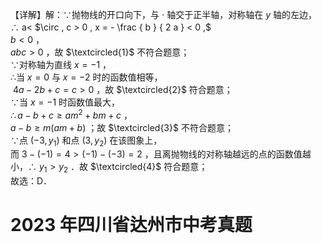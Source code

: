 【详解】解：∵抛物线的开口向下，与 $\cdot$ 轴交于正半轴，对称轴在 $y$ 轴的左边，∴ a< $\circ , c > 0 , x = - \frac { b } { 2 a } < 0 ,$   
$b < 0$ ，  
$a b c > 0$ ，故 $\textcircled{1}$ 不符合题意；  
∵对称轴为直线 $x { = } - 1$ ，  
∴当 $x = 0$ 与 $x = - 2$ 时的函数值相等，  
$\ 4 a - 2 b + c = c > 0$ ，故 $\textcircled{2}$ 符合题意；  
∵当 $x { = } - 1$ 时函数值最大，  
$\therefore a - b + c \geq a m ^ { 2 } + b m + c$ ，  
$a - b \geq m { \big ( } a m + b { \big ) }$ ；故 $\textcircled{3}$ 不符合题意；  
∵点 $\left( - 3 , y _ { 1 } \right)$ 和点 $\left( 3 , { y } _ { 2 } \right)$ 在该图象上，  
而 $3 - ( - 1 ) = 4 > ( - 1 ) - ( - 3 ) = 2$ ，且离抛物线的对称轴越远的点的函数值越小，∴ $y _ { 1 } > y _ { 2 }$ ．故 $\textcircled{4}$ 符合题意；  
故选：D．

# 2023 年四川省达州市中考真题
